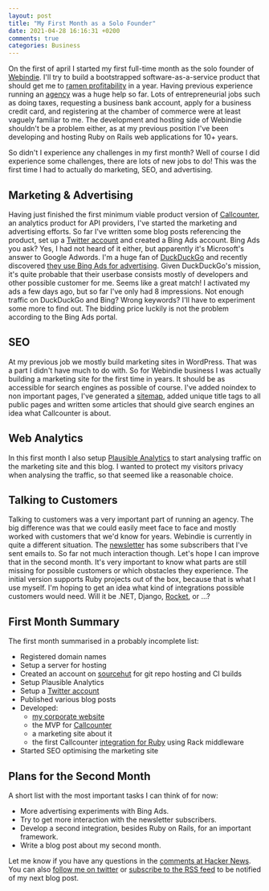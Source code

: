 ```yaml
---
layout: post
title: "My First Month as a Solo Founder"
date: 2021-04-28 16:16:31 +0200
comments: true
categories: Business
---
```


On the first of april I started my first full-time month as the solo founder of [Webindie](https://webindie.nl). I'll try to build a bootstrapped software-as-a-service product that should get me to [ramen profitability](http://www.paulgraham.com/ramenprofitable.html) in a year. Having previous experience running an [agency](https://ivaldi.nl) was a huge help so far. Lots of entrepreneurial jobs such as doing taxes, requesting a business bank account, apply for a business credit card, and registering at the chamber of commerce were at least vaguely familiar to me. The development and hosting side of Webindie shouldn't be a problem either, as at my previous position I've been developing and hosting Ruby on Rails web applications for 10+ years.

So didn't I experience any challenges in my first month? Well of course I did experience some challenges, there are lots of new jobs to do! This was the first time I had to actually do marketing, SEO, and advertising.

## Marketing &amp; Advertising

Having just finished the first minimum viable product version of [Callcounter](https://callcounter.eu), an analytics product for API providers, I've started the marketing and advertising efforts. So far I've written some blog posts referencing the product, set up a [Twitter account](https://twitter.com/webindie_nl) and created a Bing Ads account. Bing Ads you ask? Yes, I had not heard of it either, but apparently it's Microsoft's answer to Google Adwords. I'm a huge fan of [DuckDuckGo](https://duckduckgo.com) and recently discovered [they use Bing Ads for advertising](https://help.duckduckgo.com/company/advertising-and-affiliates). Given DuckDuckGo's mission, it's quite probable that their userbase consists mostly of developers and other possible customer for me. Seems like a great match! I activated my ads a few days ago, but so far I've only had 8 impressions. Not enough traffic on DuckDuckGo and Bing? Wrong keywords? I'll have to experiment some more to find out. The bidding price luckily is not the problem according to the Bing Ads portal.

## SEO

At my previous job we mostly build marketing sites in WordPress. That was a part I didn't have much to do with. So for Webindie business I was actually building a marketing site for the first time in years. It should be as accessible for search engines as possible of course. I've added noindex to non important pages, I've generated a [sitemap](https://www.google.com/sitemaps/protocol.html), added unique title tags to all public pages and written some articles that should give search engines an idea what Callcounter is about.

## Web Analytics

In this first month I also setup [Plausible Analytics](https://plausible.io) to start analysing traffic on the marketing site and this blog. I wanted to protect my visitors privacy when analysing the traffic, so that seemed like a reasonable choice.

## Talking to Customers

Talking to customers was a very important part of running an agency. The big difference was that we could easily meet face to face and mostly worked with customers that we'd know for years. Webindie is currently in quite a different situation. The [newsletter](https://buttondown.email/webindie-announcements) has some subscribers that I've sent emails to. So far not much interaction though. Let's hope I can improve that in the second month. It's very important to know what parts are still missing for possible customers or which obstacles they experience. The initial version supports Ruby projects out of the box, because that is what I use myself. I'm hoping to get an idea what kind of integrations possible customers would need. Will it be .NET, Django, [Rocket](https://rocket.rs), or ...?

## First Month Summary

The first month summarised in a probably incomplete list:

- Registered domain names
- Setup a server for hosting
- Created an account on [sourcehut](https://sourcehut.org) for git repo hosting and CI builds
- Setup Plausible Analytics
- Setup a [Twitter account](https://twitter.com/webindie_nl)
- Published various blog posts
- Developed:
  - [my corporate website](https://webindie.nl)
  - the MVP for [Callcounter](https://callcounter.eu)
  - a marketing site about it
  - the first Callcounter [integration for Ruby](https://rubygems.org/gems/callcounter) using Rack middleware
- Started SEO optimising the marketing site

## Plans for the Second Month

A short list with the most important tasks I can think of for now:

- More advertising experiments with Bing Ads.
- Try to get more interaction with the newsletter subscribers.
- Develop a second integration, besides Ruby on Rails, for an important framework.
- Write a blog post about my second month.

Let me know if you have any questions in the [comments at Hacker News](https://news.ycombinator.com/item?id=26970659). You can also [follow me on twitter](https://twitter.com/webindie_nl) or [subscribe to the RSS feed](/feed/) to be notified of my next blog post.
